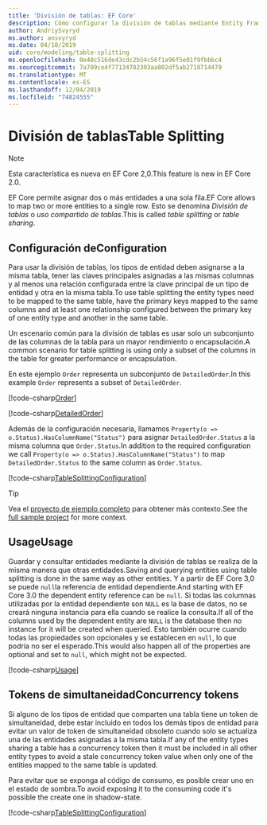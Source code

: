 ```yaml
---
title: 'División de tablas: EF Core'
description: Cómo configurar la división de tablas mediante Entity Framework Core
author: AndriySvyryd
ms.author: ansvyryd
ms.date: 04/10/2019
uid: core/modeling/table-splitting
ms.openlocfilehash: 0e48c516de43cdc2b54c56f1a96f5e01f9fbbbc4
ms.sourcegitcommit: 7a709ce4f77134782393aa802df5ab2718714479
ms.translationtype: MT
ms.contentlocale: es-ES
ms.lasthandoff: 12/04/2019
ms.locfileid: "74824555"
---
```

# <a name="table-splitting"></a><span data-ttu-id="6dcda-103">División de tablas</span><span class="sxs-lookup"><span data-stu-id="6dcda-103">Table Splitting</span></span>

>[!NOTE]
> <span data-ttu-id="6dcda-104">Esta característica es nueva en EF Core 2,0.</span><span class="sxs-lookup"><span data-stu-id="6dcda-104">This feature is new in EF Core 2.0.</span></span>

<span data-ttu-id="6dcda-105">EF Core permite asignar dos o más entidades a una sola fila.</span><span class="sxs-lookup"><span data-stu-id="6dcda-105">EF Core allows to map two or more entities to a single row.</span></span> <span data-ttu-id="6dcda-106">Esto se denomina _División de tablas_ o _uso compartido de tablas_.</span><span class="sxs-lookup"><span data-stu-id="6dcda-106">This is called _table splitting_ or _table sharing_.</span></span>

## <a name="configuration"></a><span data-ttu-id="6dcda-107">Configuración de</span><span class="sxs-lookup"><span data-stu-id="6dcda-107">Configuration</span></span>

<span data-ttu-id="6dcda-108">Para usar la división de tablas, los tipos de entidad deben asignarse a la misma tabla, tener las claves principales asignadas a las mismas columnas y al menos una relación configurada entre la clave principal de un tipo de entidad y otra en la misma tabla.</span><span class="sxs-lookup"><span data-stu-id="6dcda-108">To use table splitting the entity types need to be mapped to the same table, have the primary keys mapped to the same columns and at least one relationship configured between the primary key of one entity type and another in the same table.</span></span>

<span data-ttu-id="6dcda-109">Un escenario común para la división de tablas es usar solo un subconjunto de las columnas de la tabla para un mayor rendimiento o encapsulación.</span><span class="sxs-lookup"><span data-stu-id="6dcda-109">A common scenario for table splitting is using only a subset of the columns in the table for greater performance or encapsulation.</span></span>

<span data-ttu-id="6dcda-110">En este ejemplo `Order` representa un subconjunto de `DetailedOrder`.</span><span class="sxs-lookup"><span data-stu-id="6dcda-110">In this example `Order` represents a subset of `DetailedOrder`.</span></span>

[!code-csharp[Order](../../../samples/core/Modeling/TableSplitting/Order.cs?name=Order)]

[!code-csharp[DetailedOrder](../../../samples/core/Modeling/TableSplitting/DetailedOrder.cs?name=DetailedOrder)]

<span data-ttu-id="6dcda-111">Además de la configuración necesaria, llamamos `Property(o => o.Status).HasColumnName("Status")` para asignar `DetailedOrder.Status` a la misma columna que `Order.Status`.</span><span class="sxs-lookup"><span data-stu-id="6dcda-111">In addition to the required configuration we call `Property(o => o.Status).HasColumnName("Status")` to map `DetailedOrder.Status` to the same column as `Order.Status`.</span></span>

[!code-csharp[TableSplittingConfiguration](../../../samples/core/Modeling/TableSplitting/TableSplittingContext.cs?name=TableSplitting&highlight=3)]

> [!TIP]
> <span data-ttu-id="6dcda-112">Vea el [proyecto de ejemplo completo](https://github.com/aspnet/EntityFramework.Docs/tree/master/samples/core/Modeling/TableSplitting) para obtener más contexto.</span><span class="sxs-lookup"><span data-stu-id="6dcda-112">See the [full sample project](https://github.com/aspnet/EntityFramework.Docs/tree/master/samples/core/Modeling/TableSplitting) for more context.</span></span>

## <a name="usage"></a><span data-ttu-id="6dcda-113">Usage</span><span class="sxs-lookup"><span data-stu-id="6dcda-113">Usage</span></span>

<span data-ttu-id="6dcda-114">Guardar y consultar entidades mediante la división de tablas se realiza de la misma manera que otras entidades.</span><span class="sxs-lookup"><span data-stu-id="6dcda-114">Saving and querying entities using table splitting is done in the same way as other entities.</span></span> <span data-ttu-id="6dcda-115">Y a partir de EF Core 3,0 se puede `null`la referencia de entidad dependiente.</span><span class="sxs-lookup"><span data-stu-id="6dcda-115">And starting with EF Core 3.0 the dependent entity reference can be `null`.</span></span> <span data-ttu-id="6dcda-116">Si todas las columnas utilizadas por la entidad dependiente son `NULL` es la base de datos, no se creará ninguna instancia para ella cuando se realice la consulta.</span><span class="sxs-lookup"><span data-stu-id="6dcda-116">If all of the columns used by the dependent entity are `NULL` is the database then no instance for it will be created when queried.</span></span> <span data-ttu-id="6dcda-117">Esto también ocurre cuando todas las propiedades son opcionales y se establecen en `null`, lo que podría no ser el esperado.</span><span class="sxs-lookup"><span data-stu-id="6dcda-117">This would also happen all of the properties are optional and set to `null`, which might not be expected.</span></span>

[!code-csharp[Usage](../../../samples/core/Modeling/TableSplitting/Program.cs?name=Usage)]

## <a name="concurrency-tokens"></a><span data-ttu-id="6dcda-118">Tokens de simultaneidad</span><span class="sxs-lookup"><span data-stu-id="6dcda-118">Concurrency tokens</span></span>

<span data-ttu-id="6dcda-119">Si alguno de los tipos de entidad que comparten una tabla tiene un token de simultaneidad, debe estar incluido en todos los demás tipos de entidad para evitar un valor de token de simultaneidad obsoleto cuando solo se actualiza una de las entidades asignadas a la misma tabla.</span><span class="sxs-lookup"><span data-stu-id="6dcda-119">If any of the entity types sharing a table has a concurrency token then it must be included in all other entity types to avoid a stale concurrency token value when only one of the entities mapped to the same table is updated.</span></span>

<span data-ttu-id="6dcda-120">Para evitar que se exponga al código de consumo, es posible crear uno en el estado de sombra.</span><span class="sxs-lookup"><span data-stu-id="6dcda-120">To avoid exposing it to the consuming code it's possible the create one in shadow-state.</span></span>

[!code-csharp[TableSplittingConfiguration](../../../samples/core/Modeling/TableSplitting/TableSplittingContext.cs?name=ConcurrencyToken&highlight=2)]

